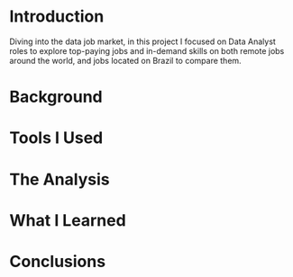 # Introduction
Diving into the data job market, in this project I focused on Data Analyst roles to explore top-paying jobs and in-demand skills on both remote jobs around the world, and jobs located on Brazil to compare them.



# Background

# Tools I Used
 
# The Analysis

# What I Learned

# Conclusions